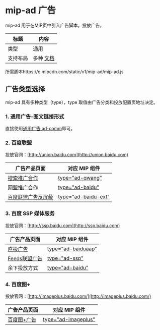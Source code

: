 # mip-ad 广告

mip-ad 用于在MIP页中引入广告脚本，投放广告。 

标题|内容
----|----
类型|通用
支持布局|多种 [文档](https://www.mipengine.org/doc/3-widget/11-widget-layout.html)
所需脚本https://c.mipcdn.com/static/v1/mip-ad/mip-ad.js

## 广告类型选择

mip-ad 具有多种类型（type），type 取值由广告分类和投放配置页地址决定。

### 1. 通用广告-图文链接形式
直接使用[通用广告 ad-comm](//www.mipengine.org/examples/mip-ad/mip-ad-comm.html)即可。

### 2. 百度联盟 

投放官网：[http://union.baidu.com](http://union.baidu.com)  

广告产品页面|对应 MIP 组件
----|----
[搜索推广合作](http://union.baidu.com/product/prod-search.html) | [type="ad-qwang"](//www.mipengine.org/examples/mip-ad/mip-ad-qwang.html)
[网盟推广合作](http://union.baidu.com/product/prod-cpro.html) | [type="ad-baidu"](//www.mipengine.org/examples/mip-ad/mip-ad-baidu.html)
[百度联盟广告反屏蔽](http://yingxiao.baidu.com/zhichi/knowledge/detail.action?channelId=4&classId=13484&knowledgeId=15198) | [type="ad-baidu-ext"](//www.mipengine.org/examples/mip-ad/mip-baidu-wm-ext.html)

### 3. 百度 SSP 媒体服务

投放官网：[http://ssp.baidu.com](http://ssp.baidu.com)

广告产品页面|对应 MIP 组件
----|----
[直投广告](http://yingxiao.baidu.com/zhichi/knowledge/detail.action?channelId=24&classId=14547&knowledgeId=14745) | [type="ad-baiduaap"](//www.mipengine.org/examples/mip-ad/mip-ad-baidussp.html)
[Feeds联盟广告](https://ssp.baidu.com/)| [type="ad-ssp"](//www.mipengine.org/examples/mip-ad/mip-ad-ssp.html)
余下投放方式 | [type="ad-baidu"](//www.mipengine.org/examples/mip-ad/mip-ad-baidu.html)

### 4. 百度图+ 
投放官网：[http://imageplus.baidu.com/](http://imageplus.baidu.com/)

广告产品页面|对应 MIP 组件
----|----
[百度图+广告](http://imageplus.baidu.com/) | [type="ad-imageplus"](//www.mipengine.org/examples/mip-ad/mip-ad-imageplus.html)
